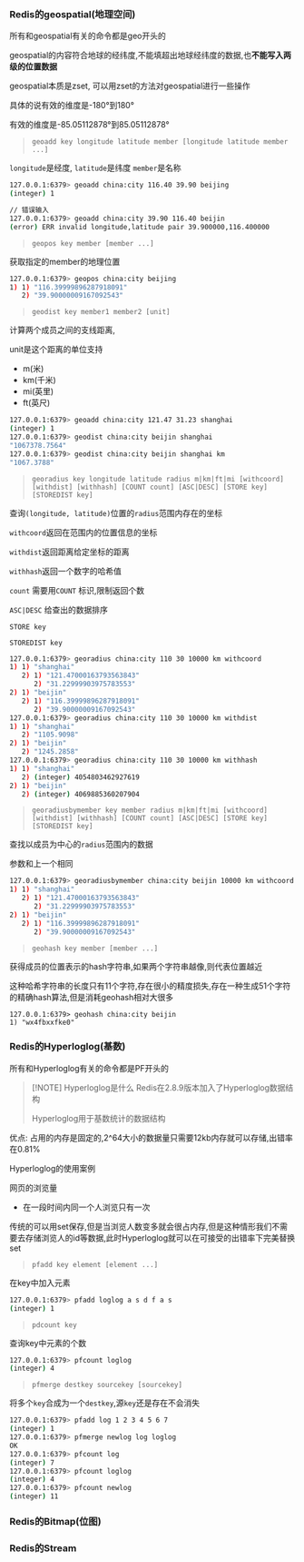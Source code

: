 


### Redis的geospatial(地理空间) 

所有和geospatial有关的命令都是geo开头的

geospatial的内容符合地球的经纬度,不能填超出地球经纬度的数据,也**不能写入两级的位置数据**

geospatial本质是zset, 可以用zset的方法对geospatial进行一些操作

具体的说有效的维度是-180°到180° 

有效的维度是-85.05112878°到85.05112878°

> `geoadd key longitude latitude member [longitude latitude member ...]`

`longitude`是经度, `latitude`是纬度 `member`是名称

```bash
127.0.0.1:6379> geoadd china:city 116.40 39.90 beijing
(integer) 1

// 错误输入
127.0.0.1:6379> geoadd china:city 39.90 116.40 beijin
(error) ERR invalid longitude,latitude pair 39.900000,116.400000
```


> `geopos key member [member ...]`

获取指定的member的地理位置
```bash
127.0.0.1:6379> geopos china:city beijing
1) 1) "116.39999896287918091"
   2) "39.90000009167092543"
```

> `geodist key member1 member2 [unit]`

计算两个成员之间的支线距离, 

unit是这个距离的单位支持
- m(米)
- km(千米)
- mi(英里)
- ft(英尺)

```bash
127.0.0.1:6379> geoadd china:city 121.47 31.23 shanghai
(integer) 1
127.0.0.1:6379> geodist china:city beijin shanghai
"1067378.7564"
127.0.0.1:6379> geodist china:city beijin shanghai km
"1067.3788"
```

> `georadius key longitude latitude radius m|km|ft|mi [withcoord] [withdist] [withhash] [COUNT count] [ASC|DESC] [STORE key] [STOREDIST key]`

查询`(longitude, latitude)`位置的`radius`范围内存在的坐标

`withcoord`返回在范围内的位置信息的坐标

`withdist`返回距离给定坐标的距离

`withhash`返回一个数字的哈希值

`count` 需要用`COUNT` 标识,限制返回个数

`ASC|DESC` 给查出的数据排序

`STORE key`

`STOREDIST key`

```bash
127.0.0.1:6379> georadius china:city 110 30 10000 km withcoord
1) 1) "shanghai"
   2) 1) "121.47000163793563843"
      2) "31.22999903975783553"
2) 1) "beijin"
   2) 1) "116.39999896287918091"
      2) "39.90000009167092543"
127.0.0.1:6379> georadius china:city 110 30 10000 km withdist
1) 1) "shanghai"
   2) "1105.9098"
2) 1) "beijin"
   2) "1245.2858"
127.0.0.1:6379> georadius china:city 110 30 10000 km withhash
1) 1) "shanghai"
   2) (integer) 4054803462927619
2) 1) "beijin"
   2) (integer) 4069885360207904
```

> `georadiusbymember key member radius m|km|ft|mi [withcoord] [withdist] [withhash] [COUNT count] [ASC|DESC] [STORE key] [STOREDIST key]`

查找以成员为中心的`radius`范围内的数据

参数和上一个相同

```bash
127.0.0.1:6379> georadiusbymember china:city beijin 10000 km withcoord
1) 1) "shanghai"
   2) 1) "121.47000163793563843"
      2) "31.22999903975783553"
2) 1) "beijin"
   2) 1) "116.39999896287918091"
      2) "39.90000009167092543"
```

> `geohash key member [member ...]`

获得成员的位置表示的hash字符串,如果两个字符串越像,则代表位置越近

这种哈希字符串的长度只有11个字符,存在很小的精度损失,存在一种生成51个字符的精确hash算法,但是消耗geohash相对大很多

```
127.0.0.1:6379> geohash china:city beijin
1) "wx4fbxxfke0"
```



### Redis的Hyperloglog(基数)

所有和Hyperloglog有关的命令都是PF开头的

>[!NOTE] Hyperloglog是什么
>Redis在2.8.9版本加入了Hyperloglog数据结构
>
>Hyperloglog用于基数统计的数据结构

优点: 占用的内存是固定的,2^64大小的数据量只需要12kb内存就可以存储,出错率在0.81%

Hyperloglog的使用案例

网页的浏览量
- 在一段时间内同一个人浏览只有一次

传统的可以用set保存,但是当浏览人数变多就会很占内存,但是这种情形我们不需要去存储浏览人的id等数据,此时Hyperloglog就可以在可接受的出错率下完美替换set

> `pfadd key element [element ...]`

在key中加入元素

```bash
127.0.0.1:6379> pfadd loglog a s d f a s
(integer) 1
```

> `pdcount key`

查询key中元素的个数

```bash
127.0.0.1:6379> pfcount loglog
(integer) 4
```

> `pfmerge destkey sourcekey [sourcekey]`

将多个`key`合成为一个`destkey`,源`key`还是存在不会消失

```bash
127.0.0.1:6379> pfadd log 1 2 3 4 5 6 7
(integer) 1
127.0.0.1:6379> pfmerge newlog log loglog
OK
127.0.0.1:6379> pfcount log
(integer) 7
127.0.0.1:6379> pfcount loglog
(integer) 4
127.0.0.1:6379> pfcount newlog
(integer) 11
```




### Redis的Bitmap(位图)






### Redis的Stream



